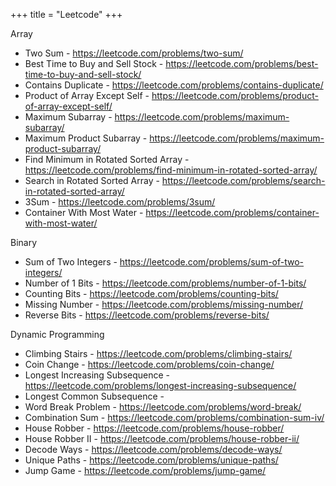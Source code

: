 +++
title = "Leetcode"
+++

Array

- Two Sum - <https://leetcode.com/problems/two-sum/>
- Best Time to Buy and Sell Stock - <https://leetcode.com/problems/best-time-to-buy-and-sell-stock/>
- Contains Duplicate - <https://leetcode.com/problems/contains-duplicate/>
- Product of Array Except Self - <https://leetcode.com/problems/product-of-array-except-self/>
- Maximum Subarray - <https://leetcode.com/problems/maximum-subarray/>
- Maximum Product Subarray - <https://leetcode.com/problems/maximum-product-subarray/>
- Find Minimum in Rotated Sorted Array - <https://leetcode.com/problems/find-minimum-in-rotated-sorted-array/>
- Search in Rotated Sorted Array - <https://leetcode.com/problems/search-in-rotated-sorted-array/>
- 3Sum - <https://leetcode.com/problems/3sum/>
- Container With Most Water - <https://leetcode.com/problems/container-with-most-water/>

Binary

- Sum of Two Integers - <https://leetcode.com/problems/sum-of-two-integers/>
- Number of 1 Bits - <https://leetcode.com/problems/number-of-1-bits/>
- Counting Bits - <https://leetcode.com/problems/counting-bits/>
- Missing Number - <https://leetcode.com/problems/missing-number/>
- Reverse Bits - <https://leetcode.com/problems/reverse-bits/>

Dynamic Programming

- Climbing Stairs - <https://leetcode.com/problems/climbing-stairs/>
- Coin Change - <https://leetcode.com/problems/coin-change/>
- Longest Increasing Subsequence - <https://leetcode.com/problems/longest-increasing-subsequence/>
- Longest Common Subsequence -
- Word Break Problem - <https://leetcode.com/problems/word-break/>
- Combination Sum - <https://leetcode.com/problems/combination-sum-iv/>
- House Robber - <https://leetcode.com/problems/house-robber/>
- House Robber II - <https://leetcode.com/problems/house-robber-ii/>
- Decode Ways - <https://leetcode.com/problems/decode-ways/>
- Unique Paths - <https://leetcode.com/problems/unique-paths/>
- Jump Game - <https://leetcode.com/problems/jump-game/>
